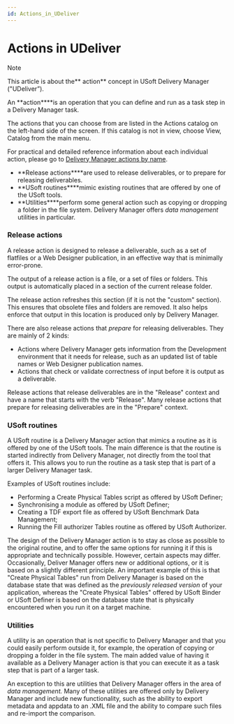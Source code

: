 ```yaml
---
id: Actions_in_UDeliver
---
```


# Actions in UDeliver

> [!NOTE]
> This article is about the** action** concept in USoft Delivery Manager ("UDeliver”).

An **action****is an operation that you can define and run as a task step in a Delivery Manager task.

The actions that you can choose from are listed in the Actions catalog on the left-hand side of the screen. If this catalog is not in view, choose View, Catalog from the main menu.

For practical and detailed reference information about each individual action, please go to [Delivery Manager actions by name](/docs/Continuous_delivery/Delivery_Manager_actions_by_name).

- **Release actions****are used to release deliverables, or to prepare for releasing deliverables.
- **USoft routines****mimic existing routines that are offered by one of the USoft tools.
- **Utilities****perform some general action such as copying or dropping a folder in the file system. Delivery Manager offers *data management* utilities in particular.

### Release actions

A release action is designed to release a deliverable, such as a set of flatfiles or a Web Designer publication, in an effective way that is minimally error-prone.

The output of a release action is a file, or a set of files or folders. This output is automatically placed in a section of the current release folder.

The release action refreshes this section (if it is not the "custom" section). This ensures that obsolete files and folders are removed. It also helps enforce that output in this location is produced only by Delivery Manager.

There are also release actions that *prepare* for releasing deliverables. They are mainly of 2 kinds:

- Actions where Delivery Manager gets information from the Development environment that it needs for release, such as an updated list of table names or Web Designer publication names.
- Actions that check or validate correctness of input before it is output as a deliverable.

Release actions that release deliverables are in the "Release" context and have a name that starts with the verb "Release". Many release actions that prepare for releasing deliverables are in the "Prepare" context.

### USoft routines

A USoft routine is a Delivery Manager action that mimics a routine as it is offered by one of the USoft tools. The main difference is that the routine is started indirectly from Delivery Manager, not directly from the tool that offers it. This allows you to run the routine as a task step that is part of a larger Delivery Manager task.

Examples of USoft routines include:

- Performing a Create Physical Tables script as offered by USoft Definer;
- Synchronising a module as offered by USoft Definer;
- Creating a TDF export file as offered by USoft Benchmark Data Management;
- Running the Fill authorizer Tables routine as offered by USoft Authorizer.

The design of the Delivery Manager action is to stay as close as possible to the original routine, and to offer the same options for running it if this is appropriate and technically possible. However, certain aspects may differ. Occasionally, Deliver Manager offers new or additional options, or it is based on a slightly different principle. An important example of this is that "Create Physical Tables" run from Delivery Manager is based on the database state that was defined as the *previously released version* of your application, whereas the "Create Physical Tables" offered by USoft Binder or USoft Definer is based on the database state that is physically encountered when you run it on a target machine.

### Utilities

A utility is an operation that is not specific to Delivery Manager and that you could easily perform outside it, for example, the operation of copying or dropping a folder in the file system. The main added value of having it available as a Delivery Manager action is that you can execute it as a task step that is part of a larger task.

An exception to this are utilities that Delivery Manager offers in the area of *data management.* Many of these utilities are offered only by Delivery Manager and include new functionality, such as the ability to export metadata and appdata to an .XML file and the ability to compare such files and re-import the comparison.